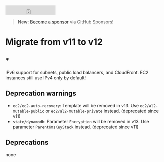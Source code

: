<iframe src="https://ghbtns.com/github-btn.html?user=widdix&repo=aws-cf-templates&type=star&count=true&size=large" frameborder="0" scrolling="0" width="160px" height="30px"></iframe>

> **New**: [Become a sponsor](https://github.com/sponsors/widdix) via GitHub Sponsors!

# Migrate from v11 to v12

## *

IPv6 support for subnets, public load balancers, and CloudFront. EC2 instances still use IPv4 only by default!

## Deprecation warnings

* `ec2/ec2-auto-recovery`: Template will be removed in v13. Use `ec2/al2-mutable-public` or `ec2/al2-mutable-private` instead. (deprecated since v11)
* `state/dynamodb`: Parameter `Encryption` will be removed in v13. Use parameter `ParentKmsKeyStack` instead. (deprecated since v11)

## Deprecations

none
